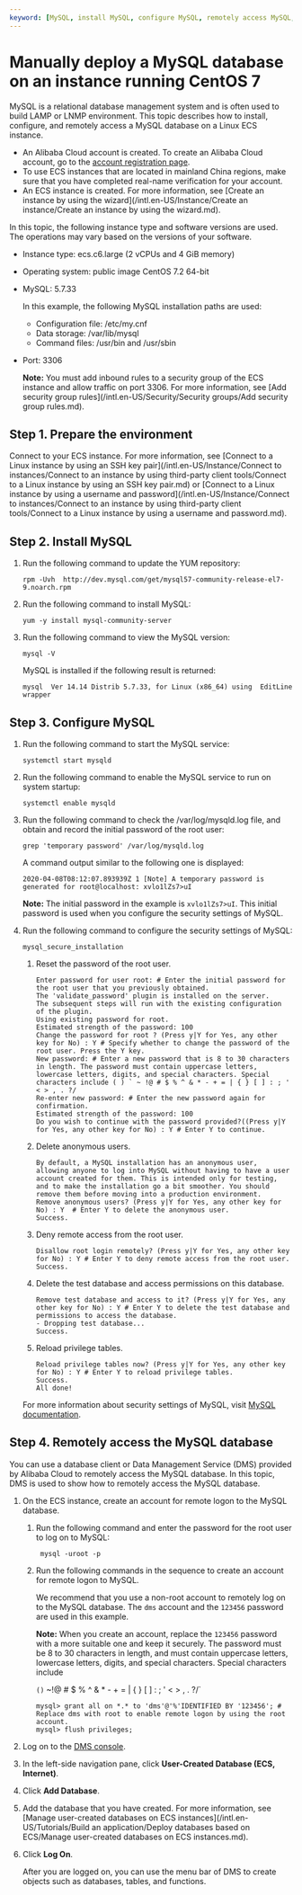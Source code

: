 ```yaml
---
keyword: [MySQL, install MySQL, configure MySQL, remotely access MySQL, DMS]
---
```


# Manually deploy a MySQL database on an instance running CentOS 7

MySQL is a relational database management system and is often used to build LAMP or LNMP environment. This topic describes how to install, configure, and remotely access a MySQL database on a Linux ECS instance.

-   An Alibaba Cloud account is created. To create an Alibaba Cloud account, go to the [account registration page](https://account.alibabacloud.com/register/intl_register.htm).
-   To use ECS instances that are located in mainland China regions, make sure that you have completed real-name verification for your account.
-   An ECS instance is created. For more information, see [Create an instance by using the wizard](/intl.en-US/Instance/Create an instance/Create an instance by using the wizard.md).

In this topic, the following instance type and software versions are used. The operations may vary based on the versions of your software.

-   Instance type: ecs.c6.large \(2 vCPUs and 4 GiB memory\)
-   Operating system: public image CentOS 7.2 64-bit
-   MySQL: 5.7.33

    In this example, the following MySQL installation paths are used:

    -   Configuration file: /etc/my.cnf
    -   Data storage: /var/lib/mysql
    -   Command files: /usr/bin and /usr/sbin
-   Port: 3306

    **Note:** You must add inbound rules to a security group of the ECS instance and allow traffic on port 3306. For more information, see [Add security group rules](/intl.en-US/Security/Security groups/Add security group rules.md).


## Step 1. Prepare the environment

Connect to your ECS instance. For more information, see [Connect to a Linux instance by using an SSH key pair](/intl.en-US/Instance/Connect to instances/Connect to an instance by using third-party client tools/Connect to a Linux instance by using an SSH key pair.md) or [Connect to a Linux instance by using a username and password](/intl.en-US/Instance/Connect to instances/Connect to an instance by using third-party client tools/Connect to a Linux instance by using a username and password.md).

## Step 2. Install MySQL

1.  Run the following command to update the YUM repository:

    ```
    rpm -Uvh  http://dev.mysql.com/get/mysql57-community-release-el7-9.noarch.rpm
    ```

2.  Run the following command to install MySQL:

    ```
    yum -y install mysql-community-server
    ```

3.  Run the following command to view the MySQL version:

    ```
    mysql -V
    ```

    MySQL is installed if the following result is returned:

    ```
    mysql  Ver 14.14 Distrib 5.7.33, for Linux (x86_64) using  EditLine wrapper
    ```


## Step 3. Configure MySQL

1.  Run the following command to start the MySQL service:

    ```
    systemctl start mysqld
    ```

2.  Run the following command to enable the MySQL service to run on system startup:

    ```
    systemctl enable mysqld
    ```

3.  Run the following command to check the /var/log/mysqld.log file, and obtain and record the initial password of the root user:

    ```
    grep 'temporary password' /var/log/mysqld.log
    ```

    A command output similar to the following one is displayed:

    ```
    2020-04-08T08:12:07.893939Z 1 [Note] A temporary password is generated for root@localhost: xvlo1lZs7>uI
    ```

    **Note:** The initial password in the example is `xvlo1lZs7>uI`. This initial password is used when you configure the security settings of MySQL.

4.  Run the following command to configure the security settings of MySQL:

    ```
    mysql_secure_installation
    ```

    1.  Reset the password of the root user.

        ```
        Enter password for user root: # Enter the initial password for the root user that you previously obtained.
        The 'validate_password' plugin is installed on the server.
        The subsequent steps will run with the existing configuration of the plugin.
        Using existing password for root.
        Estimated strength of the password: 100 
        Change the password for root ? (Press y|Y for Yes, any other key for No) : Y # Specify whether to change the password of the root user. Press the Y key.
        New password: # Enter a new password that is 8 to 30 characters in length. The password must contain uppercase letters, lowercase letters, digits, and special characters. Special characters include ( ) ` ~ !@ # $ % ^ & * - + = | { } [ ] : ; ' < > , . ?/
        Re-enter new password: # Enter the new password again for confirmation.
        Estimated strength of the password: 100 
        Do you wish to continue with the password provided?((Press y|Y for Yes, any other key for No) : Y # Enter Y to continue.
        ```

    2.  Delete anonymous users.

        ```
        By default, a MySQL installation has an anonymous user, allowing anyone to log into MySQL without having to have a user account created for them. This is intended only for testing, and to make the installation go a bit smoother. You should remove them before moving into a production environment.
        Remove anonymous users? (Press y|Y for Yes, any other key for No) : Y  # Enter Y to delete the anonymous user.
        Success.
        ```

    3.  Deny remote access from the root user.

        ```
        Disallow root login remotely? (Press y|Y for Yes, any other key for No) : Y # Enter Y to deny remote access from the root user.
        Success.
        ```

    4.  Delete the test database and access permissions on this database.

        ```
        Remove test database and access to it? (Press y|Y for Yes, any other key for No) : Y # Enter Y to delete the test database and permissions to access the database.
        - Dropping test database...
        Success.
        ```

    5.  Reload privilege tables.

        ```
        Reload privilege tables now? (Press y|Y for Yes, any other key for No) : Y # Enter Y to reload privilege tables.
        Success.
        All done!
        ```

    For more information about security settings of MySQL, visit [MySQL documentation](https://dev.mysql.com/doc/refman/5.7/en/mysql-secure-installation.html).


## Step 4. Remotely access the MySQL database

You can use a database client or Data Management Service \(DMS\) provided by Alibaba Cloud to remotely access the MySQL database. In this topic, DMS is used to show how to remotely access the MySQL database.

1.  On the ECS instance, create an account for remote logon to the MySQL database.

    1.  Run the following command and enter the password for the root user to log on to MySQL:

        ```
         mysql -uroot -p
        ```

    2.  Run the following commands in the sequence to create an account for remote logon to MySQL.

        We recommend that you use a non-root account to remotely log on to the MySQL database. The `dms` account and the `123456` password are used in this example.

        **Note:** When you create an account, replace the `123456` password with a more suitable one and keep it securely. The password must be 8 to 30 characters in length, and must contain uppercase letters, lowercase letters, digits, and special characters. Special characters include

        `()` ~!@ # $ % ^ & * - + = | { } [ ] : ; ' < > , . ?/`

        ```
        mysql> grant all on *.* to 'dms'@'%'IDENTIFIED BY '123456'; # Replace dms with root to enable remote logon by using the root account.
        mysql> flush privileges;
        ```

2.  Log on to the [DMS console](https://dms.console.aliyun.com/).

3.  In the left-side navigation pane, click **User-Created Database \(ECS, Internet\)**.

4.  Click **Add Database**.

5.  Add the database that you have created. For more information, see [Manage user-created databases on ECS instances](/intl.en-US/Tutorials/Build an application/Deploy databases based on ECS/Manage user-created databases on ECS instances.md).

6.  Click **Log On**.

    After you are logged on, you can use the menu bar of DMS to create objects such as databases, tables, and functions.


